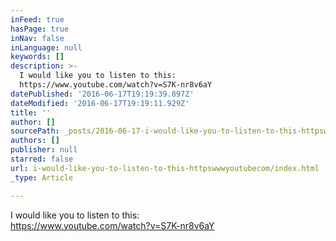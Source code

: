 ```yaml
---
inFeed: true
hasPage: true
inNav: false
inLanguage: null
keywords: []
description: >-
  I would like you to listen to this:
  https://www.youtube.com/watch?v=S7K-nr8v6aY
datePublished: '2016-06-17T19:19:39.897Z'
dateModified: '2016-06-17T19:19:11.929Z'
title: ''
author: []
sourcePath: _posts/2016-06-17-i-would-like-you-to-listen-to-this-httpswwwyoutubecom.md
authors: []
publisher: null
starred: false
url: i-would-like-you-to-listen-to-this-httpswwwyoutubecom/index.html
_type: Article

---
```

I would like you to listen to this:  
https://www.youtube.com/watch?v=S7K-nr8v6aY